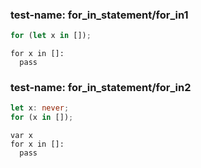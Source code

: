 
### test-name: for_in_statement/for_in1

```typescript
for (let x in []);
```
```gdscript
for x in []:
  pass
```


### test-name: for_in_statement/for_in2

```typescript
let x: never;
for (x in []);
```
```gdscript
var x
for x in []:
  pass
```

